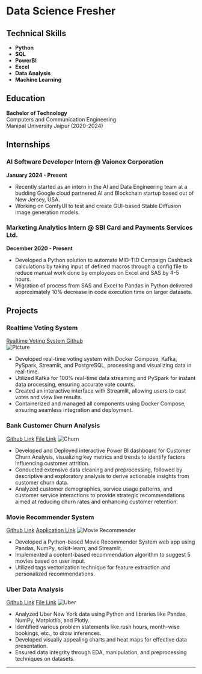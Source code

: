 # Data Science Fresher

## Technical Skills
- **Python**
- **SQL**
- **PowerBI**
- **Excel**
- **Data Analysis**
- **Machine Learning**

## Education
**Bachelor of Technology**  
Computers and Communication Engineering  
Manipal University Jaipur (2020-2024)

## Internships

### AI Software Developer Intern @ Vaionex Corporation
**January 2024 - Present**  
- Recently started as an intern in the AI and Data Engineering team at a budding Google cloud partnered AI and Blockchain startup based out of New Jersey, USA.
- Working on ComfyUI to test and create GUI-based Stable Diffusion image generation models.

### Marketing Analytics Intern @ SBI Card and Payments Services Ltd.
**December 2020 - Present**  
- Developed a Python solution to automate MID-TID Campaign Cashback calculations by taking input of defined macros through a config file to reduce manual work done by employees on Excel and SAS by 4-5 hours.
- Migration of process from SAS and Excel to Pandas in Python delivered approximately 10% decrease in code execution time on larger datasets.

## Projects

### Realtime Voting System
[Realtime Voting System Github](https://github.com/DC0308/realtime-voting-system)  
![Picture](path_to_your_image/example.png)

- Developed real-time voting system with Docker Compose, Kafka, PySpark, Streamlit, and PostgreSQL, processing and visualizing data in real-time.
- Utilized Kafka for 100% real-time data streaming and PySpark for instant data processing, ensuring accurate vote counts.
- Created an interactive interface with Streamlit, allowing users to cast votes and view live results.
- Containerized and managed all components using Docker Compose, ensuring seamless integration and deployment.

### Bank Customer Churn Analysis
[Github Link](https://github.com/DC0308/bank-churn-rate-analysis-powerbi/tree/main)
[File Link](https://github.com/DC0308/bank-churn-rate-analysis-powerbi/blob/main/Customer%20Churn%20Analysis.pdf)
![Churn](path_to_your_image/churn.png)

- Developed and Deployed interactive Power BI dashboard for Customer Churn Analysis, visualizing key metrics and trends to identify factors influencing customer attrition.
- Conducted extensive data cleaning and preprocessing, followed by descriptive and exploratory analysis to derive actionable insights from customer churn data.
- Analyzed customer demographics, service usage patterns, and customer service interactions to provide strategic recommendations aimed at reducing churn rates and enhancing customer retention.

### Movie Recommender System
[Github Link](https://github.com/DC0308/movie-recommender-system)
[Application Link](https://movie-recommender-dc.streamlit.app/)
![Movie Recommender](path_to_your_image/movie_recommender.png)

- Developed a Python-based Movie Recommender System web app using Pandas, NumPy, scikit-learn, and Streamlit.
- Implemented a content-based recommendation algorithm to suggest 5 movies based on user input.
- Utilized tags vectorization technique for feature extraction and personalized recommendations.

### Uber Data Analysis
[Github Link](https://github.com/DC0308/Uber-Data-Analysis-using-Python/tree/main)
[File Link](https://drive.google.com/file/d/1mHRD2WVQ2oPlR--xHZseTf5k6YnJKPPT/view?usp=sharing)
![Uber](path_to_your_image/uber.png)

- Analyzed Uber New York data using Python and libraries like Pandas, NumPy, Matplotlib, and Plotly.
- Identified various problem statements like rush hours, month-wise bookings, etc., to draw inferences.
- Developed visually appealing charts and heat maps for effective data presentation.
- Ensured data integrity through EDA, manipulation, and preprocessing techniques on datasets.

---
